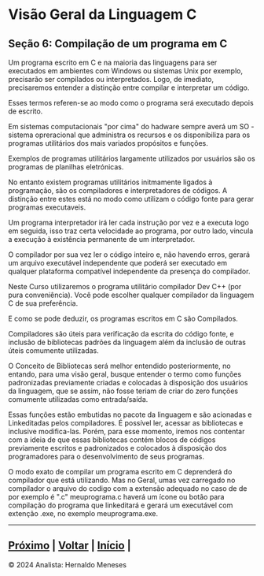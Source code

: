 # Visão Geral da Linguagem C

## Seção 6: Compilação de um programa em C

Um programa escrito em C e na maioria das linguagens para ser executados em ambientes com Windows ou sistemas Unix por exemplo, precisarão ser compilados ou interpretados. Logo, de imediato, precisaremos entender a distinção entre compilar e interpretar um código.

Esses termos referen-se ao modo como o programa será executado depois de escrito.

Em sistemas computacionais "por cima" do hadware sempre averá um SO - sistema opreracional que administra os recursos e os disponibiliza para os programas utilitários dos mais variados propósitos e funções.

Exemplos de programas utilitários largamente utilizados por usuários são os programas de planilhas eletrónicas.

No entanto existem programas utilitários initmamente ligados à programação, são os compiladores e interpretadores de códigos. A distinção entre estes está no modo como utilizam o código fonte para gerar programas executaveis.

Um programa interpretador irá ler cada instrução por vez e a executa logo em seguida, isso traz certa velocidade ao programa, por outro lado, vincula a execução à existência permanente de um interpretador.

O compilador por sua vez ler o código inteiro e, não havendo erros, gerará um arquivo executável independente que poderá ser executado em qualquer plataforma compatível independente da presença do compilador.

Neste Curso utilizaremos o programa utilitário compilador Dev C++ (por pura conveniência).
Você pode escolher qualquer compilador da linguagem C de sua preferência.

E como se pode deduzir, os programas escritos em C são Compilados.

Compiladores são úteis para verificação da escrita do código fonte, e inclusão de bibliotecas padrões da linguagem além da inclusão de outras úteis comumente utilizadas.

O Conceito de Bibliotecas será melhor entendido posteriormente, no entando, para uma visão geral, busque entender o termo como funções padronizadas previamente criadas e colocadas à disposição dos usuários da linguagem, que se assim, não fosse teriam de criar do zero funções comumente utilizadas como entrada/saída.

Essas funções estão embutidas no pacote da linguagem e são acionadas e Linkeditadas pelos compiladores. É possível ler, acessar as bibliotecas e inclusive modifica-las. Porém, para esse momento, iremos nos contentar com a ideia de que essas bibliotecas contém blocos de códigos previamente escritos e padronizados e colocados à disposição dos programadores para o desenvolvimento de seus programas.

O modo exato de compilar um programa escrito em C deprenderá do compilador que está utilizando. Mas no Geral, umas vez carregado no compilador o arquivo do codigo com a extensão adequado no caso de de por exemplo é ".c" meuprograma.c
haverá um ícone ou botão para compilação do programa que linkeditará e gerará um executável com extenção .exe, no exemplo meuprograma.exe.


---
[Próximo](https://github.com/HernaldoMeneses/C/blob/main/1-Cap%C3%ADtulo/1.8-Conclus%C3%A3o.md) | [Voltar](https://github.com/HernaldoMeneses/C/blob/main/1-Cap%C3%ADtulo/1.7-Compila%C3%A7%C3%A3o.md) |   [Início](https://github.com/HernaldoMeneses/C/blob/main/README.md) | 
---

&copy; 2024 Analista: Hernaldo Meneses
